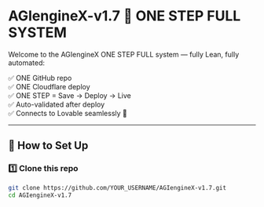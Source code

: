 # AGIengineX-v1.7 🚀 ONE STEP FULL SYSTEM

Welcome to the AGIengineX ONE STEP FULL system — fully Lean, fully automated:

✅ ONE GitHub repo  
✅ ONE Cloudflare deploy  
✅ ONE STEP = Save → Deploy → Live  
✅ Auto-validated after deploy  
✅ Connects to Lovable seamlessly 🚀

---

## 🌟 How to Set Up

### 1️⃣ Clone this repo

```bash
git clone https://github.com/YOUR_USERNAME/AGIengineX-v1.7.git
cd AGIengineX-v1.7
